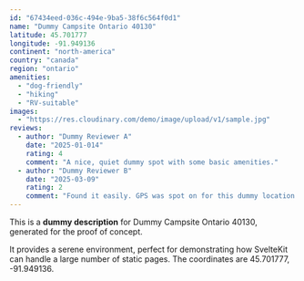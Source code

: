 ```yaml
---
id: "67434eed-036c-494e-9ba5-38f6c564f0d1"
name: "Dummy Campsite Ontario 40130"
latitude: 45.701777
longitude: -91.949136
continent: "north-america"
country: "canada"
region: "ontario"
amenities:
  - "dog-friendly"
  - "hiking"
  - "RV-suitable"
images:
  - "https://res.cloudinary.com/demo/image/upload/v1/sample.jpg"
reviews:
  - author: "Dummy Reviewer A"
    date: "2025-01-014"
    rating: 4
    comment: "A nice, quiet dummy spot with some basic amenities."
  - author: "Dummy Reviewer B"
    date: "2025-03-09"
    rating: 2
    comment: "Found it easily. GPS was spot on for this dummy location."
---
```


This is a **dummy description** for Dummy Campsite Ontario 40130, generated for the proof of concept.

It provides a serene environment, perfect for demonstrating how SvelteKit can handle a large number of static pages. The coordinates are 45.701777, -91.949136.
